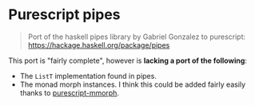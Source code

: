 # Purescript pipes

> Port of the haskell pipes library by Gabriel Gonzalez to purescript:
> https://hackage.haskell.org/package/pipes

This port is "fairly complete", however is **lacking a port of the following**:

* The `ListT` implementation found in pipes.
* The monad morph instances. I think this could be added fairly easily thanks to
  [purescript-mmorph](https://github.com/Thimoteus/purescript-mmorph).
